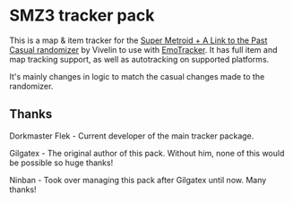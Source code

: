 # SMZ3 tracker pack
This is a map & item tracker for the [Super Metroid + A Link to the Past Casual randomizer](https://vivelin.net/projects/smz3) by Vivelin to use with [EmoTracker](https://emotracker.net).  It has full item and map tracking support, as well as autotracking on supported platforms.

It's mainly changes in logic to match the casual changes made to the randomizer.

## Thanks
Dorkmaster Flek - Current developer of the main tracker package.

Gilgatex - The original author of this pack.  Without him, none of this would be possible so huge thanks!

Ninban - Took over managing this pack after Gilgatex until now.  Many thanks!
